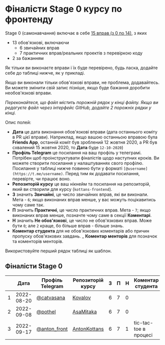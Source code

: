 # Фіналісти Stage 0 курсу по фронтенду

Stage 0 (самонавчання) включає в себе
[15 вправ (з 0 по 14)](https://github.com/kottans/frontend/blob/master/contents.md),
з яких

- 13 обов'язкові, включаючи
  - 6 звичайних вправ
  - 7 практичних вправ/реальних проектів з перевіркою коду
- 2 за бажанням

Як тільки ви виконаєте вправи і їх буде перевірено, будь ласка,
додайте себе до таблиці нижче, як у прикладі.

Якщо ви виконали тільки обов'язкові вправи, не проблема, додавайтесь. Ви можете
змінити свій запис пізніше, якщо буде бажання доробити необов'язкові вправи.

_Переконайтеся, що файл містить порожній рядок у кінці файлу._
_Якщо ви редагуєте файл через інтерфейс GitHub, додайте 2 порожніх рядки у кінці._

Опис полей:

- **Дата** це дата виконання обов'язкові вправи (дата останнього коміту
  в PR цієї вправи). Наприклад, якщо вашою останньою вправою була **Friends App**,
  останній коміт був зроблений 12 жовтня 2020, а PR був схвалений 15 жовтня 2020,
  то **Дата** буде `12-10-2020`)
- **Профіль Telegram** це посилання на ваш профіль у телеграмі.
  Потрібен щоб проінструктувати фіналістів щодо наступних кроків.
  Ви можете створити посилання у налаштуваннях свого профілю.
  Посилання у таблиці нижче повинно бути у форматі `[@username](https://t.me/username)`.
  Перед тим як додавати посилання, перевірте, чи працює воно.
- **Репозиторій курсу** це ваш нікнейм та посилання на репозиторій, який ви створили для курсу
  (`kottans-frontend`).
- **З** значить **Звичайні**, це число звичайних вправ, які ви виконали. Мета -
  `6`; якщо виконаних вправ менше, у вас можуть поцікавитись чому саме так.
- **П** значить **Практичні**, це число практичних вправ. Мета - `7`; якщо виконаних
  вправ менше, позначте чому саме в секції **Коментарі**.
- **Н** значить **Не обов'язкові**, це число не обов'язкових вправ. Може бути `0`;
  але `2` краще, бо більше вправ - більше знань.
- **Коментар студента** для не обов'язкових коментарів або причин пропуску обов'язкових
  завдань.
  \_ **Коментар менторів** для позначок та коменторів менторів.

Використовуйте перший рядок таблиці як шаблон.

## Фіналісти Stage 0

||Дата|Профіль Telegram|Репозиторій курсу|З|П|Н|Коментар студента|Коментар менторів|
| --- | --- | --- | --- | --- | --- | --- | --- | --- |
|1|2022-08-20|[@catvasana](https://t.me/catvasana)|[Kovalov](https://github.com/kovalov/kottans-frontend)|6|7|0|||
|2|2022-09-08|[@pothel](https://t.me/pothel)|[AsaMitaka](https://github.com/AsaMitaka/kottans-frontend)|6|7|0|||
|3|2022-09-17|[@anton_front](https://t.me/anton_front)|[AntonKottans](https://github.com/AntonKottans/kottans-frontend)|6|7|1|tic-tac-toe в процесі||

